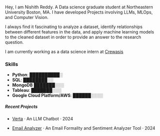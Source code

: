 Hey, I am Nishith Reddy. A Data science graduate student at Northeastern University Boston, MA. I have developed Projects involving LLMs, MLOps, and Computer Vision.

I always find it fascinating to analyze a dataset, identify relationships between different features in the data, and apply machine learning models to the cleaned dataset in order to provide an answer to the research question.

I am currently working as a data science intern at [Crewasis](https://crewasis.ai)

### Skills

- **Python**: ██████████░ 
- **SQL**: ████████░░ 
- **MongoDB** ███████░░░ 
- **Tableau**: ███████░░░ 
- **Google Cloud Platform/AWS**: ██████░░░░  

##### Recent Projects

*   [Verta](https://www.mlwithramin.com/Projects/f24-group-1) · An LLM Chatbot · 2024
    
*   [Email Analyzer](https://emailanalyzer.streamlit.app) · An Email Formality and Sentiment Analyzer Tool · 2024

